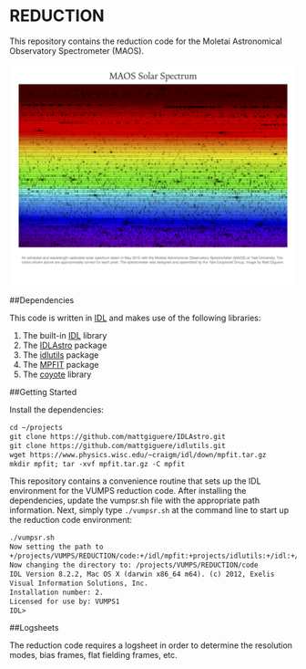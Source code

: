 # REDUCTION

This repository contains the reduction code for the Moletai Astronomical Observatory Spectrometer (MAOS).

![MAOS Solar Spectrum](docs/figures/vumps_spec.png)

##Dependencies

This code is written in [IDL](http://www.exelisvis.com/ProductsServices/IDL.aspx) and makes use of the following libraries:

1. The built-in [IDL](http://www.exelisvis.com/ProductsServices/IDL.aspx) library
2. The [IDLAstro](https://github.com/mattgiguere/IDLAstro) package
3. The [idlutils](https://github.com/mattgiguere/idlutils) package
4. The [MPFIT](https://www.physics.wisc.edu/~craigm/idl/fitting.html) package
5. The [coyote](http://www.idlcoyote.com/documents/programs.php) library


##Getting Started

Install the dependencies:

    cd ~/projects
    git clone https://github.com/mattgiguere/IDLAstro.git
    git clone https://github.com/mattgiguere/idlutils.git
    wget https://www.physics.wisc.edu/~craigm/idl/down/mpfit.tar.gz
    mkdir mpfit; tar -xvf mpfit.tar.gz -C mpfit
    


This repository contains a convenience routine that sets up the IDL environment for the VUMPS reduction code. After installing the dependencies, update the vumpsr.sh file with the appropriate path information. Next, simply type `./vumpsr.sh` at the command line to start up the reduction code environment:

    ./vumpsr.sh
    Now setting the path to +/projects/VUMPS/REDUCTION/code:+/idl/mpfit:+projects/idlutils:+/idl:+/projects/IDLAstro/pro:+/projects/coyote:+/Applications/exelis/idl/lib
    Now changing the directory to: /projects/VUMPS/REDUCTION/code
    IDL Version 8.2.2, Mac OS X (darwin x86_64 m64). (c) 2012, Exelis Visual Information Solutions, Inc.
    Installation number: 2.
    Licensed for use by: VUMPS1
    IDL> 

##Logsheets

The reduction code requires a logsheet in order to determine the resolution modes, bias frames, flat fielding frames, etc. 
